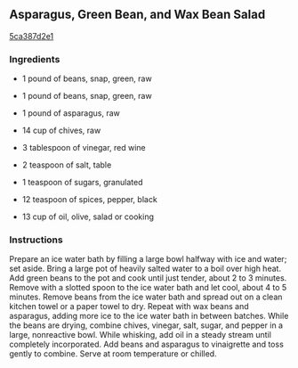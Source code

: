 ## Asparagus, Green Bean, and Wax Bean Salad

[5ca387d2e1](http://www.food.com/recipe/asparagus-green-bean-and-wax-bean-salad-480588)

### Ingredients

 - 1 pound of beans, snap, green, raw

 - 1 pound of beans, snap, green, raw

 - 1 pound of asparagus, raw

 - 14 cup of chives, raw

 - 3 tablespoon of vinegar, red wine

 - 2 teaspoon of salt, table

 - 1 teaspoon of sugars, granulated

 - 12 teaspoon of spices, pepper, black

 - 13 cup of oil, olive, salad or cooking

### Instructions

Prepare an ice water bath by filling a large bowl halfway with ice and water; set aside. Bring a large pot of heavily salted water to a boil over high heat. Add green beans to the pot and cook until just tender, about 2 to 3 minutes. Remove with a slotted spoon to the ice water bath and let cool, about 4 to 5 minutes. Remove beans from the ice water bath and spread out on a clean kitchen towel or a paper towel to dry. Repeat with wax beans and asparagus, adding more ice to the ice water bath in between batches. While the beans are drying, combine chives, vinegar, salt, sugar, and pepper in a large, nonreactive bowl. While whisking, add oil in a steady stream until completely incorporated. Add beans and asparagus to vinaigrette and toss gently to combine. Serve at room temperature or chilled.